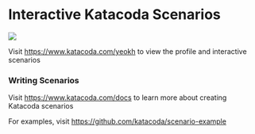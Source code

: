 # Interactive Katacoda Scenarios

[![](http://shields.katacoda.com/katacoda/yeokh/count.svg)](https://www.katacoda.com/yeokh "Get your profile on Katacoda.com")

Visit https://www.katacoda.com/yeokh to view the profile and interactive scenarios

### Writing Scenarios
Visit https://www.katacoda.com/docs to learn more about creating Katacoda scenarios

For examples, visit https://github.com/katacoda/scenario-example
